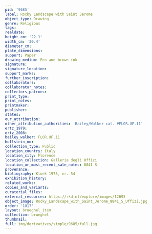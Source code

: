 ```yaml
---
pid: '9685'
label: Rocky Landscape with Saint Jerome
object_type: Drawing
genre: Religious
tags: 
realdate: 
height_cm: '22.1'
width_cm: '30.4'
diameter_cm: 
plate_dimensions: 
support: Paper
drawing_medium: Pen and brown ink
signature: 
signature_location: 
support_marks: 
further_inscription: 
collaborators: 
collaborator_notes: 
collectors_patrons: 
print_type: 
print_notes: 
printmaker: 
publisher: 
states: 
our_attribution: 
other_attribution_authorities: 'Bailey/Walker cat. #FLOR.UF.11'
ertz_1979: 
ertz_2008: 
bailey_walker: FLOR.UF.11
hollstein_no: 
collection_type: Public
location_country: Italy
location_city: Florence
location_collection: Galleria degli Uffizi
location_or_most_recent_sale_notes: 8841 S
provenance: 
bibliography: Kloek 1975, nr. 54
exhibition_history: 
related_works: 
copies_and_variants: 
curatorial_files: 
external_resources: https://rkd.nl/explore/images/12695
object_image: Rocky_Landscape_with_Saint_Jerome_8841_S_Uffizi.jpg
order: '1017'
layout: brueghel_item
collection: brueghel
thumbnail: 
full: img/derivatives/simple/9685/full.jpg
---
```

